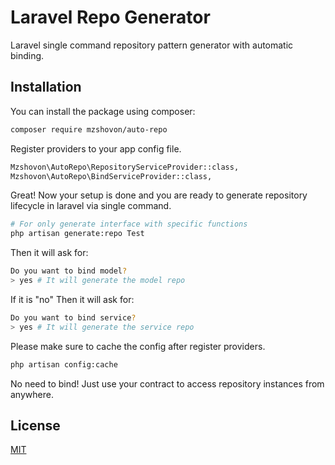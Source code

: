
# Laravel Repo Generator

Laravel single command repository pattern generator with automatic binding.

## Installation

You can install the package using composer:
```bash
composer require mzshovon/auto-repo
```

Register providers to your app config file.
```bash
Mzshovon\AutoRepo\RepositoryServiceProvider::class,
Mzshovon\AutoRepo\BindServiceProvider::class,
``` 
Great! Now your setup is done and you are ready to generate repository lifecycle in laravel via single command.
```bash
# For only generate interface with specific functions
php artisan generate:repo Test
``` 
Then it will ask for:
```bash
Do you want to bind model?
> yes # It will generate the model repo
```
If it is "no" Then it will ask for:
```bash
Do you want to bind service?
> yes # It will generate the service repo
```
Please make sure to cache the config after register providers.
```bash
php artisan config:cache
``` 

No need to bind! Just use your contract to access repository instances from anywhere.

## License

[MIT](https://choosealicense.com/licenses/mit/)
